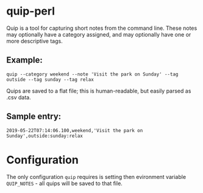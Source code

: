 # quip-perl

Quip is a tool for capturing short notes from the command line.  These notes may optionally have a category assigned, and may optionally have one or more descriptive tags.

## Example:

    quip --category weekend --note 'Visit the park on Sunday' --tag outside --tag sunday --tag relax

Quips are saved to a flat file; this is human-readable, but easily parsed as .csv data.

## Sample entry:

    2019-05-22T07:14:06.100,weekend,'Visit the park on Sunday',outside:sunday:relax

# Configuration

The only configuration `quip` requires is setting then evironment variable `QUIP_NOTES` - all quips will be saved to that file.


